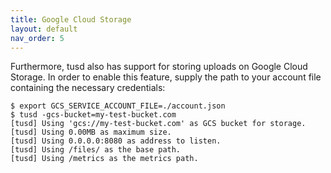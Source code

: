 ```yaml
---
title: Google Cloud Storage
layout: default
nav_order: 5
---
```


Furthermore, tusd also has support for storing uploads on Google Cloud Storage. In order to enable this feature, supply the path to your account file containing the necessary credentials:

```
$ export GCS_SERVICE_ACCOUNT_FILE=./account.json
$ tusd -gcs-bucket=my-test-bucket.com
[tusd] Using 'gcs://my-test-bucket.com' as GCS bucket for storage.
[tusd] Using 0.00MB as maximum size.
[tusd] Using 0.0.0.0:8080 as address to listen.
[tusd] Using /files/ as the base path.
[tusd] Using /metrics as the metrics path.
```
